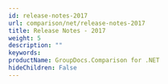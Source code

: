 ```yaml
---
id: release-notes-2017
url: comparison/net/release-notes-2017
title: Release Notes - 2017
weight: 5
description: ""
keywords: 
productName: GroupDocs.Comparison for .NET
hideChildren: False
---
```

